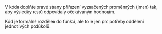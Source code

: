 V kódu doplňte pravé strany přiřazení vyznačených proměnných (jmen) tak, aby výsledky testů odpovídaly očekávaným hodnotám.

Kód je formálně rozdělen do funkcí, ale to je jen pro potřeby oddělení jednotlivých podúkolů.
